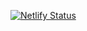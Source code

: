 [![Netlify Status](https://api.netlify.com/api/v1/badges/9f8f54ba-0f10-46eb-b7f3-27fd54f22701/deploy-status)](https://app.netlify.com/sites/integratn-io/deploys)